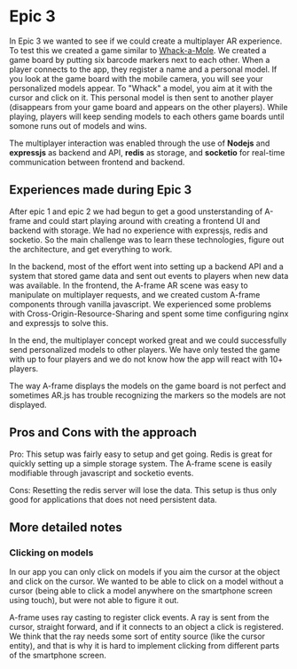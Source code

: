 # Epic 3

In Epic 3 we wanted to see if we could create a multiplayer AR experience. To test this we created a game similar to [Whack-a-Mole](https://en.wikipedia.org/wiki/Whac-A-Mole). We created a game board by putting six barcode markers next to each other. When a player connects to the app, they register a name and a personal model. If you look at the game board with the mobile camera, you will see your personalized models appear. To "Whack" a model, you aim at it with the cursor and click on it. This personal model is then sent to another player (disappears from your game board and appears on the other players). While playing, players will keep sending models to each others game boards until somone runs out of models and wins.

The multiplayer interaction was enabled through the use of **Nodejs** and **expressjs** as backend and API, **redis** as storage, and **socketio** for real-time communication between frontend and backend.

## Experiences made during Epic 3
After epic 1 and epic 2 we had begun to get a good unsterstanding of A-frame and could start playing around with creating a frontend UI and backend with storage. We had no experience with expressjs, redis and socketio. So the main challenge was to learn these technologies, figure out the architecture, and get everything to work. 

In the backend, most of the effort went into setting up a backend API and a system that stored game data and sent out events to players when new data was available. In the frontend, the A-frame AR scene was easy to manipulate on multiplayer requests, and we created custom A-frame components through vanilla javascript. We experienced some problems with Cross-Origin-Resource-Sharing and spent some time configuring nginx and expressjs to solve this.

In the end, the multiplayer concept worked great and we could successfully send personalized models to other players. We have only tested the game with up to four players and we do not know how the app will react with 10+ players.

The way A-frame displays the models on the game board is not perfect and sometimes AR.js has trouble recognizing the markers so the models are not displayed.

## Pros and Cons with the approach
Pro: This setup was fairly easy to setup and get going. Redis is great for quickly setting up a simple storage system. The A-frame scene is easily modifiable through javascript and socketio events.

Cons: Resetting the redis server will lose the data. This setup is thus only good for applications that does not need persistent data.

## More detailed notes

### Clicking on models
In our app you can only click on models if you aim the cursor at the object and click on the cursor. We wanted to be able to click on a model without a cursor (being able to click a model anywhere on the smartphone screen using touch), but were not able to figure it out.

A-frame uses ray casting to register click events. A ray is sent from the cursor, straight forward, and if it connects to an object a click is registered. We think that the ray needs some sort of entity source (like the cursor entity), and that is why it is hard to implement clicking from different parts of the smartphone screen.

